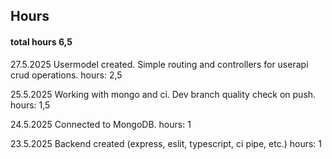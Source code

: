 ## Hours

#### total hours 6,5

27.5.2025 Usermodel created. Simple routing and controllers for userapi crud operations. hours: 2,5

25.5.2025 Working with mongo and ci. Dev branch quality check on push. hours: 1,5

24.5.2025 Connected to MongoDB. hours: 1

23.5.2025 Backend created (express, eslit, typescript, ci pipe, etc.) hours: 1
